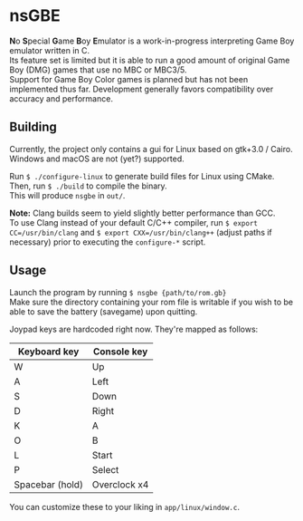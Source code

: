 # nsGBE
**N**o **S**pecial **G**ame **B**oy **E**mulator is a work-in-progress interpreting Game Boy emulator written in C.  
Its feature set is limited but it is able to run a good amount of original Game Boy (DMG) games that use no MBC or MBC3/5.  
Support for Game Boy Color games is planned but has not been implemented thus far. Development generally favors 
compatibility over accuracy and performance.

## Building

Currently, the project only contains a gui for Linux based on gtk+3.0 / Cairo.  
Windows and macOS are not (yet?) supported.

Run `$ ./configure-linux` to generate build files for Linux using CMake.  
Then, run `$ ./build` to compile the binary.  
This will produce `nsgbe` in `out/`.

**Note:** Clang builds seem to yield slightly better performance than GCC.  
To use Clang instead of your default C/C++ compiler, run `$ export CC=/usr/bin/clang` and `$ export CXX=/usr/bin/clang++` (adjust paths if necessary) prior to executing the `configure-*` script.

## Usage

Launch the program by running `$ nsgbe {path/to/rom.gb}`  
Make sure the directory containing your rom file is writable if you wish to be able to save the battery (savegame) upon quitting.

Joypad keys are hardcoded right now. They're mapped as follows:

| Keyboard key | Console key |
| --- | --- |
| W | Up |
| A | Left |
| S | Down |
| D | Right |
| K | A |
| O | B |
| L | Start |
| P | Select |
| Spacebar (hold) | Overclock x4 |

You can customize these to your liking in `app/linux/window.c`.
